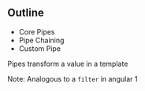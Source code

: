 ## Outline

* Core Pipes
* Pipe Chaining
* Custom Pipe

<aside class="notes"> 
Pipes transform a value in a template

Note: Analogous to a `filter` in angular 1
</aside>